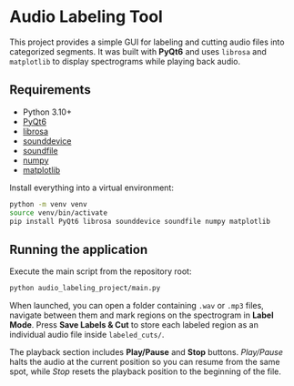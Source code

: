 # Audio Labeling Tool

This project provides a simple GUI for labeling and cutting audio files into categorized segments. It was built with **PyQt6** and uses `librosa` and `matplotlib` to display spectrograms while playing back audio.

## Requirements

- Python 3.10+
- [PyQt6](https://pypi.org/project/PyQt6/)
- [librosa](https://pypi.org/project/librosa/)
- [sounddevice](https://pypi.org/project/sounddevice/)
- [soundfile](https://pypi.org/project/soundfile/)
- [numpy](https://pypi.org/project/numpy/)
- [matplotlib](https://pypi.org/project/matplotlib/)

Install everything into a virtual environment:

```bash
python -m venv venv
source venv/bin/activate
pip install PyQt6 librosa sounddevice soundfile numpy matplotlib
```

## Running the application

Execute the main script from the repository root:

```bash
python audio_labeling_project/main.py
```

When launched, you can open a folder containing `.wav` or `.mp3` files, navigate between them and mark regions on the spectrogram in **Label Mode**. Press **Save Labels & Cut** to store each labeled region as an individual audio file inside `labeled_cuts/`.

The playback section includes **Play/Pause** and **Stop** buttons. *Play/Pause* halts the audio at the current position so you can resume from the same spot, while *Stop* resets the playback position to the beginning of the file.

